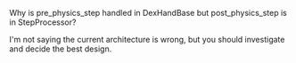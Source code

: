 Why is pre_physics_step handled in DexHandBase but post_physics_step is in StepProcessor?

I'm not saying the current architecture is wrong, but you should investigate and decide the best design.

